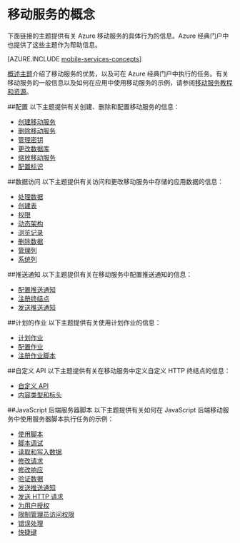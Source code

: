 <properties
	pageTitle="移动服务的概念"
	description="Azure 经典门户上的帮助集合中提供的移动服务概念主题的链接。"
	services="mobile-services"
	documentationCenter="na"
	authors="ggailey777"
	manager="dwrede"
	editor=""/>

<tags
	ms.service="mobile-services"
	ms.date="01/09/2016"
	wacn.date="03/28/2016"/>

# 移动服务的概念

下面链接的主题提供有关 Azure 移动服务的具体行为的信息。Azure 经典门户中也提供了这些主题作为帮助信息。

[AZURE.INCLUDE [mobile-services-concepts](../includes/mobile-services-concepts.md)]

[概述主题](https://msdn.microsoft.com/zh-cn/library/azure/jj193167.aspx)介绍了移动服务的优势，以及可在 Azure 经典门户中执行的任务。有关移动服务的一般信息以及如何在应用中使用移动服务的示例，请参阅[移动服务教程和资源](/documentation/services/mobile-services/)。

##配置
以下主题提供有关创建、删除和配置移动服务的信息：

- [创建移动服务](https://msdn.microsoft.com/zh-cn/library/azure/jj193169.aspx) 
- [删除移动服务](https://msdn.microsoft.com/zh-cn/library/azure/jj193173.aspx) 
- [管理密钥](https://msdn.microsoft.com/zh-cn/library/azure/jj193164.aspx) 
- [更改数据库](https://msdn.microsoft.com/zh-cn/library/azure/jj193170.aspx) 
- [缩放移动服务](https://msdn.microsoft.com/zh-cn/library/azure/jj193178.aspx) 
- [配置标识](https://msdn.microsoft.com/zh-cn/library/azure/jj591527.aspx) 

##数据访问
以下主题提供有关访问和更改移动服务中存储的应用数据的信息：

- [处理数据](https://msdn.microsoft.com/zh-cn/library/azure/jj631634.aspx) 
- [创建表](https://msdn.microsoft.com/zh-cn/library/azure/jj193162.aspx) 
- [权限](https://msdn.microsoft.com/zh-cn/library/azure/jj193161.aspx) 
- [动态架构](https://msdn.microsoft.com/zh-cn/library/azure/jj193175.aspx) 
- [浏览记录](https://msdn.microsoft.com/zh-cn/library/azure/jj193171.aspx) 
- [删除数据](https://msdn.microsoft.com/zh-cn/library/azure/jj908633.aspx) 
- [管理列](https://msdn.microsoft.com/zh-cn/library/azure/jj193177.aspx) 
- [系统列](https://msdn.microsoft.com/zh-cn/library/azure/dn518225.aspx) 

##推送通知
以下主题提供有关在移动服务中配置推送通知的信息：

- [配置推送通知](https://msdn.microsoft.com/zh-cn/library/azure/jj591526.aspx)
- [注册终结点](https://msdn.microsoft.com/zh-cn/library/azure/dn771685.aspx) 
- [发送推送通知](https://msdn.microsoft.com/zh-cn/library/azure/jj631630.aspx)

##计划的作业
以下主题提供有关使用计划作业的信息：

- [计划作业](https://msdn.microsoft.com/zh-cn/library/azure/jj860528.aspx) 
- [配置作业](https://msdn.microsoft.com/zh-cn/library/azure/jj899833.aspx) 
- [注册作业脚本](https://msdn.microsoft.com/zh-cn/library/azure/jj899832.aspx)

##自定义 API
以下主题提供有关在移动服务中定义自定义 HTTP 终结点的信息：

- [自定义 API](https://msdn.microsoft.com/zh-cn/library/azure/dn280974.aspx) 
- [内容类型和标头](https://msdn.microsoft.com/zh-cn/library/azure/dn303369.aspx)

##JavaScript 后端服务器脚本
以下主题提供有关如何在 JavaScript 后端移动服务中使用服务器脚本执行任务的示例：

- [使用脚本](https://msdn.microsoft.com/zh-cn/library/azure/jj193174.aspx)
- [脚本调试](https://msdn.microsoft.com/zh-cn/library/azure/jj631636.aspx)
- [读取和写入数据](https://msdn.microsoft.com/zh-cn/library/azure/jj631640.aspx) 
- [修改请求](https://msdn.microsoft.com/zh-cn/library/azure/jj631635.aspx) 
- [修改响应](https://msdn.microsoft.com/zh-cn/library/azure/jj631631.aspx) 
- [验证数据](https://msdn.microsoft.com/zh-cn/library/azure/jj631638.aspx) 
- [发送推送通知](https://msdn.microsoft.com/zh-cn/library/azure/jj631630.aspx)  
- [发送 HTTP 请求](https://msdn.microsoft.com/zh-cn/library/azure/jj631641.aspx) 
- [为用户授权](https://msdn.microsoft.com/zh-cn/library/azure/jj631637.aspx) 
- [限制管理员访问权限](https://msdn.microsoft.com/zh-cn/library/azure/jj712649.aspx) 
- [错误处理](https://msdn.microsoft.com/zh-cn/library/azure/jj631632.aspx) 
- [快捷键](https://msdn.microsoft.com/zh-cn/library/azure/jj552469.aspx) 



 

<!---HONumber=Mooncake_0118_2016-->